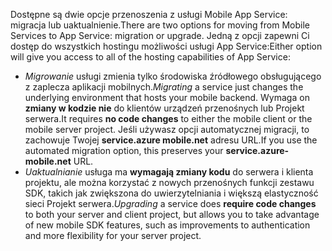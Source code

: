 <span data-ttu-id="b6ed3-101">Dostępne są dwie opcje przenoszenia z usługi Mobile App Service: migracja lub uaktualnienie.</span><span class="sxs-lookup"><span data-stu-id="b6ed3-101">There are two options for moving from Mobile Services to App Service: migration or upgrade.</span></span> <span data-ttu-id="b6ed3-102">Jedną z opcji zapewni Ci dostęp do wszystkich hostingu możliwości usługi App Service:</span><span class="sxs-lookup"><span data-stu-id="b6ed3-102">Either option will give you access to all of the hosting capabilities of App Service:</span></span>

* <span data-ttu-id="b6ed3-103">*Migrowanie* usługi zmienia tylko środowiska źródłowego obsługującego z zaplecza aplikacji mobilnych.</span><span class="sxs-lookup"><span data-stu-id="b6ed3-103">*Migrating* a service just changes the underlying environment that hosts your mobile backend.</span></span> <span data-ttu-id="b6ed3-104">Wymaga on **zmiany w kodzie nie** do klientów urządzeń przenośnych lub Projekt serwera.</span><span class="sxs-lookup"><span data-stu-id="b6ed3-104">It requires **no code changes** to either the mobile client or the mobile server project.</span></span> <span data-ttu-id="b6ed3-105">Jeśli używasz opcji automatycznej migracji, to zachowuje Twojej **service.azure mobile.net** adresu URL.</span><span class="sxs-lookup"><span data-stu-id="b6ed3-105">If you use the automated migration option, this preserves your **service.azure-mobile.net** URL.</span></span> 
* <span data-ttu-id="b6ed3-106">*Uaktualnianie* usługa ma **wymagają zmiany kodu** do serwera i klienta projektu, ale można korzystać z nowych przenośnych funkcji zestawu SDK, takich jak zwiększona do uwierzytelniania i większą elastyczność sieci Projekt serwera.</span><span class="sxs-lookup"><span data-stu-id="b6ed3-106">*Upgrading* a service does **require code changes** to both your server and client project, but allows you to take advantage of new mobile SDK features, such as improvements to authentication and more flexibility for your server project.</span></span> 

